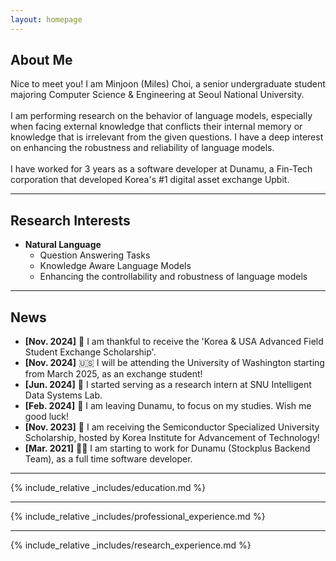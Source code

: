 ```yaml
---
layout: homepage
---
```


## About Me

Nice to meet you! I am Minjoon (Miles) Choi, a senior undergraduate student majoring Computer Science & Engineering at Seoul
National University.
<br/><br/>
I am performing research on the behavior of language models, especially when facing external knowledge
that conflicts their internal memory or knowledge that is irrelevant from the given questions.
I have a deep interest on enhancing the robustness and reliability of language models.
<br/><br/>
I have worked for 3 years as a software developer at Dunamu, a Fin-Tech corporation that developed Korea's #1 digital
asset exchange Upbit.

---

## Research Interests

- **Natural Language**
    - Question Answering Tasks
    - Knowledge Aware Language Models
    - Enhancing the controllability and robustness of language models

---

## News
- **[Nov. 2024]** 🏅 I am thankful to receive the 'Korea & USA Advanced Field Student Exchange Scholarship'.
- **[Nov. 2024]** 🇺🇸 I will be attending the University of Washington starting from March 2025, as an exchange student!
- **[Jun. 2024]** 🔬 I started serving as a research intern at SNU Intelligent Data Systems Lab.
- **[Feb. 2024]** 🏫 I am leaving Dunamu, to focus on my studies. Wish me good luck!
- **[Nov. 2023]** 🏅 I am receiving the Semiconductor Specialized University Scholarship, hosted by Korea Institute for Advancement of Technology!
- **[Mar. 2021]** 👨‍💻 I am starting to work for Dunamu (Stockplus Backend Team), as a full time software developer.

---

{% include_relative _includes/education.md %}
<br/>

---

{% include_relative _includes/professional_experience.md %}
<br/>

---

{% include_relative _includes/research_experience.md %}
<br/>
